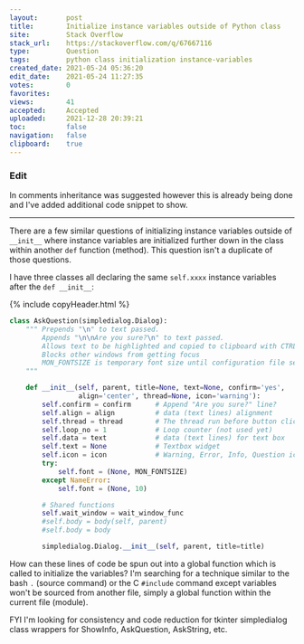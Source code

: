```yaml
---
layout:       post
title:        Initialize instance variables outside of Python class
site:         Stack Overflow
stack_url:    https://stackoverflow.com/q/67667116
type:         Question
tags:         python class initialization instance-variables
created_date: 2021-05-24 05:36:20
edit_date:    2021-05-24 11:27:35
votes:        0
favorites:    
views:        41
accepted:     Accepted
uploaded:     2021-12-28 20:39:21
toc:          false
navigation:   false
clipboard:    true
---
```


### Edit

In comments inheritance was suggested however this is already being done and I've added additional code snippet to show.


----------


There are a few similar questions of initializing instance variables outside of `__init__` where instance variables are initialized further down in the class within another `def` function (method). This question isn't a duplicate of those questions.

I have three classes all declaring the same `self.xxxx` instance variables after the `def __init__`:

{% include copyHeader.html %}
``` python
class AskQuestion(simpledialog.Dialog):
    """ Prepends "\n" to text passed.
        Appends "\n\nAre you sure?\n" to text passed.
        Allows text to be highlighted and copied to clipboard with CTRL+C.
        Blocks other windows from getting focus
        MON_FONTSIZE is temporary font size until configuration file set up.
    """

    def __init__(self, parent, title=None, text=None, confirm='yes',
                 align='center', thread=None, icon='warning'):
        self.confirm = confirm      # Append "Are you sure?" line?
        self.align = align          # data (text lines) alignment
        self.thread = thread        # The thread run before button click
        self.loop_no = 1            # Loop counter (not used yet)
        self.data = text            # data (text lines) for text box
        self.text = None            # Textbox widget
        self.icon = icon            # Warning, Error, Info, Question icons
        try:
            self.font = (None, MON_FONTSIZE)
        except NameError:
            self.font = (None, 10)

        # Shared functions
        self.wait_window = wait_window_func
        #self.body = body(self, parent)
        #self.body = body

        simpledialog.Dialog.__init__(self, parent, title=title)
```

How can these lines of code be spun out into a global function which is called to initialize the variables? I'm searching for a technique similar to the bash `.` (source command) or the C `#include` command except variables won't be sourced from another file, simply a global function within the current file (module).

FYI I'm looking for consistency and code reduction for tkinter simpledialog class wrappers for ShowInfo, AskQuestion, AskString, etc.
